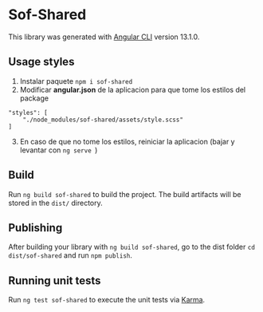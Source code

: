 # Sof-Shared

This library was generated with [Angular CLI](https://github.com/angular/angular-cli) version 13.1.0.

## Usage styles
1. Instalar paquete 
```npm i sof-shared```
2. Modificar **angular.json** de la aplicacion para que tome los estilos del package
```
"styles": [
    "./node_modules/sof-shared/assets/style.scss"
]
```
3. En caso de que no tome los estilos, reiniciar la aplicacion (bajar y levantar con ```ng serve ```)


## Build

Run `ng build sof-shared` to build the project. The build artifacts will be stored in the `dist/` directory.

## Publishing

After building your library with `ng build sof-shared`, go to the dist folder `cd dist/sof-shared` and run `npm publish`.

## Running unit tests

Run `ng test sof-shared` to execute the unit tests via [Karma](https://karma-runner.github.io).

